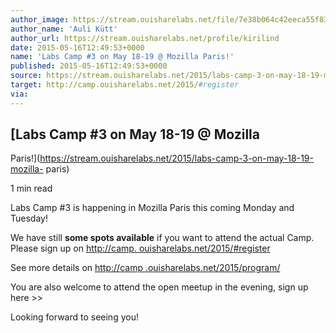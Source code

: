 ```yaml
---
author_image: https://stream.ouisharelabs.net/file/7e38b064c42eeca55f83be36f5b65799
author_name: 'Auli Kütt'
author_url: https://stream.ouisharelabs.net/profile/kirilind
date: 2015-05-16T12:49:53+0000
name: 'Labs Camp #3 on May 18-19 @ Mozilla Paris!'
published: 2015-05-16T12:49:53+0000
source: https://stream.ouisharelabs.net/2015/labs-camp-3-on-may-18-19-mozilla-paris
target: http://camp.ouisharelabs.net/2015/#register
via:
---
```

## [Labs Camp #3 on May 18-19 @ Mozilla
Paris!](https://stream.ouisharelabs.net/2015/labs-camp-3-on-may-18-19-mozilla-
paris)

1 min read

Labs Camp #3 is happening in Mozilla Paris this coming Monday and Tuesday!

We have still **some spots available** if you want to attend the actual Camp.
Please sign up on [](http://camp.ouisharelabs.net/2015/#register)[http://camp.
ouisharelabs.net/2015/#register](http://camp.ouisharelabs.net/2015/#register)

See more details on [](http://camp.ouisharelabs.net/2015/program/)[http://camp
.ouisharelabs.net/2015/program/](http://camp.ouisharelabs.net/2015/program/)

You are also welcome to attend the open meetup in the evening, sign up here >>

Looking forward to seeing you!

